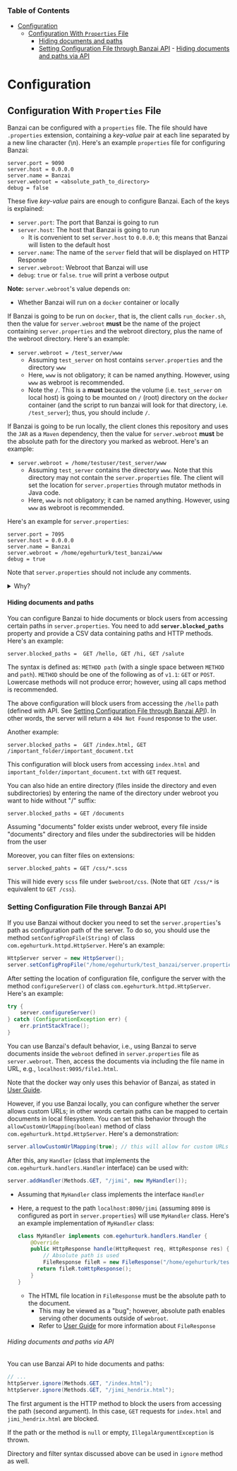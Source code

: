 ### Table of Contents
- [Configuration](#configuration)
  - [Configuration With `Properties` File](#configuration-with-properties-file)
      - [Hiding documents and paths](#hiding-documents-and-paths)
    - [Setting Configuration File through Banzai API](#setting-configuration-file-through-banzai-api)
          - [Hiding documents and paths via API](#hiding-documents-and-paths-via-api)


# Configuration



## Configuration With `Properties` File
Banzai can be configured with a `properties` file. The file should have `.properties` extension, containing a *key-value* pair at each line separated by a new line character (\n). Here's an example `properties` file for configuring Banzai:

```properties
server.port = 9090
server.host = 0.0.0.0
server.name = Banzai
server.webroot = <absolute_path_to_directory>
debug = false
```

These five *key-value* pairs are enough to configure Banzai. Each of the keys is explained:
* `server.port`: The port that Banzai is going to run
* `server.host`: The host that Banzai is going to run
  * It is convenient to set `server.host` to `0.0.0.0`; this means that Banzai will listen to the default host
* `server.name`: The name of the `server` field that will be displayed on HTTP Response
* `server.webroot`: Webroot that Banzai will use
* `debug`: `true` or `false`. `true` will print a verbose output

**Note:** `server.webroot`'s value depends on:
* Whether Banzai will run on a `docker` container or locally

If Banzai is going to be run on `docker`, that is, the client calls `run_docker.sh`, then the value for `server.webroot` **must** be the name of the project containing `server.properties` and the webroot directory, plus the name of the webroot directory. Here's an example:
* `server.webroot = /test_server/www`
  * Assuming `test_server` on host contains `server.properties` and the directory `www`
  * Here, `www` is not obligatory; it can be named anything. However, using `www` as webroot is recommended.
  * Note the `/`. This is a **must** because the volume (i.e. `test_server` on local host) is going to be mounted on `/` (root) directory on the `docker` container (and the script to run banzai will look for that directory, i.e. `/test_server`); thus, you should include `/`.

If Banzai is going to be run locally, the client clones this repository and uses the `JAR` as a `Maven` dependency, then the value for `server.webroot` **must** be the absolute path for the directory you marked as webroot. Here's an example:
* `server.webroot = /home/testuser/test_server/www`
  * Assuming `test_server` contains the directory `www`. Note that this directory may not contain the `server.properties` file. The client will set the location for `server.properties` through mutator methods in Java code.
  * Here, `www` is not obligatory; it can be named anything. However, using `www` as webroot is recommended. 

Here's an example for `server.properties`:

```properties
server.port = 7095
server.host = 0.0.0.0
server.name = Banzai
server.webroot = /home/egehurturk/test_banzai/www
debug = true
```

Note that `server.properties` should not include any comments. 
<details>
<summary>Why?</summary>

Because the script `/scripts/parser.sh` used to parse the `properties` file includes comments if the file contains comments. Thus, you should not include any comments in `server.properties`. 

</details>

#### Hiding documents and paths
You can configure Banzai to hide documents or block users from accessing certain paths in `server.properties`. You need to add **`server.blocked_paths`** property and provide a CSV data containing paths and HTTP methods. Here's an example:

```properties
server.blocked_paths =  GET /hello, GET /hi, GET /salute
```
The syntax is defined as: `METHOD path` (with a single space between `METHOD` and `path`). `METHOD` should be one of the following as of `v1.1`: `GET` or `POST`. Lowercase methods will not produce error; however, using all caps method is recommended. 

The above configuration will block users from accessing the `/hello` path (defined with API. See [Setting Configuration File through Banzai API](#setting-configuration-file-through-banzai-api)). In other words, the server will return a  `404 Not Found` response to the user. 

Another example:

```properties
server.blocked_paths =  GET /index.html, GET /important_folder/important_document.txt
```

This configuration will block users from accessing `index.html` and `important_folder/important_document.txt` with `GET` request. 

You can also hide an entire directory (files inside the directory and even subdirectories) by entering the name of the directory under webroot you want to hide without "/" suffix:

```properties
server.blocked_paths = GET /documents
```

Assuming "documents" folder exists under webroot, every file inside "documents" directory and files under the subdirectories will be hidden from the user

Moreover, you can filter files on extensions:

```properties
server.blocked_pahts = GET /css/*.scss
```

This will hide every `scss` file under `$webroot/css`. (Note that `GET /css/*` is equivalent to `GET /css`).


### Setting Configuration File through Banzai API
If you use Banzai without docker you need to set the `server.properties`'s path as configuration path of the server. To do so, you should use the method `setConfigPropFile(String)` of class `com.egehurturk.httpd.HttpServer`. Here's an example:

```java
HttpServer server = new HttpServer();
server.setConfigPropFile("/home/egehurturk/test_banzai/server.properties");
```
After setting the location of configuration file, configure the server with the  method `configureServer()` of class `com.egehurturk.httpd.HttpServer`. Here's an example:

```java
try {
    server.configureServer()
} catch (ConfigurationException err) {
    err.printStackTrace();
}
```

You can use Banzai's default behavior, i.e., using Banzai to serve documents inside the `webroot` defined in `server.properties` file as `server.webroot`. Then, access the documents via including the file name in URL, e.g., `localhost:9095/file1.html`. 

Note that the docker way only uses this behavior of Banzai, as stated in [User Guide](User-Guide.md). 

However, if you use Banzai locally, you can configure whether the server allows custom URLs; in other words certain paths can be mapped to certain documents in local filesystem. You can set this behavior through the `allowCustomUrlMapping(boolean)` method of class `com.egehurturk.httpd.HttpServer`. Here's a demonstration:

```java
server.allowCustomUrlMapping(true); // this will allow for custom URLs
```

After this, any `Handler` (class that implements the `com.egehurturk.handlers.Handler` interface) can be used with:
```java
server.addHandler(Methods.GET, "/jimi", new MyHandler());
```
* Assuming that `MyHandler` class implements the interface `Handler`
* Here, a request to the path `localhost:8090/jimi` (assuming `8090` is configured as port in `server.properties`) will use `MyHandler` class. Here's an example implementation of `MyHandler` class:
  ```java
  class MyHandler implements com.egehurturk.handlers.Handler {
      @Override
      public HttpResponse handle(HttpRequest req, HttpResponse res) {
          // Absolute path is used
          FileResponse fileR = new FileResponse("/home/egehurturk/test_banzai/www/jimi_hendrix.html", res.getStream()); 
        return fileR.toHttpResponse();
      }
  }
  ```

  * The HTML file location in `FileResponse` must be the absolute path to the document. 
    * This may be viewed as a "bug"; however, absolute path enables serving other documents outside of `webroot`. 
    * Refer to [User Guide](User-Guide.md) for more information about `FileResponse`

###### Hiding documents and paths via API
You can use Banzai API to hide documents and paths:

```java
// ...
httpServer.ignore(Methods.GET, "/index.html");
httpServer.ignore(Methods.GET, "/jimi_hendrix.html");
```
The first argument is the HTTP method to block the users from accessing the path (second argument). In this case, `GET` requests for `index.html` and `jimi_hendrix.html` are blocked. 

If the path or the method is `null` or empty, `IllegalArgumentException` is thrown. 

Directory and filter syntax discussed above can be used in `ignore` method as well.

